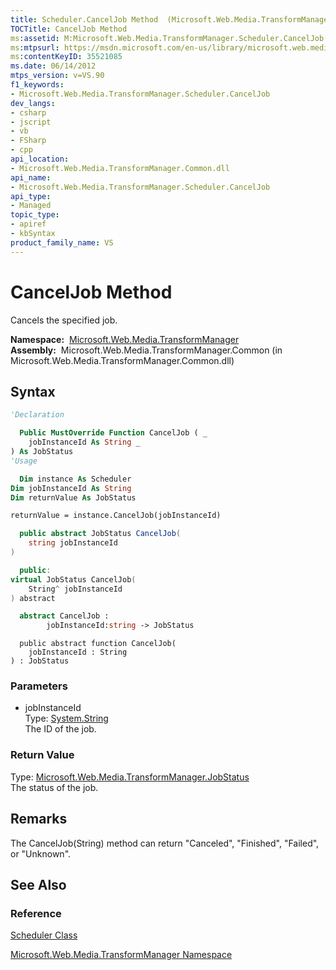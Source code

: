 ```yaml
---
title: Scheduler.CancelJob Method  (Microsoft.Web.Media.TransformManager)
TOCTitle: CancelJob Method
ms:assetid: M:Microsoft.Web.Media.TransformManager.Scheduler.CancelJob(System.String)
ms:mtpsurl: https://msdn.microsoft.com/en-us/library/microsoft.web.media.transformmanager.scheduler.canceljob(v=VS.90)
ms:contentKeyID: 35521085
ms.date: 06/14/2012
mtps_version: v=VS.90
f1_keywords:
- Microsoft.Web.Media.TransformManager.Scheduler.CancelJob
dev_langs:
- csharp
- jscript
- vb
- FSharp
- cpp
api_location:
- Microsoft.Web.Media.TransformManager.Common.dll
api_name:
- Microsoft.Web.Media.TransformManager.Scheduler.CancelJob
api_type:
- Managed
topic_type:
- apiref
- kbSyntax
product_family_name: VS
---
```


# CancelJob Method

Cancels the specified job.

**Namespace:**  [Microsoft.Web.Media.TransformManager](microsoft-web-media-transformmanager-namespace.md)  
**Assembly:**  Microsoft.Web.Media.TransformManager.Common (in Microsoft.Web.Media.TransformManager.Common.dll)

## Syntax

```vb
'Declaration

  Public MustOverride Function CancelJob ( _
    jobInstanceId As String _
) As JobStatus
'Usage

  Dim instance As Scheduler
Dim jobInstanceId As String
Dim returnValue As JobStatus

returnValue = instance.CancelJob(jobInstanceId)
```

```csharp
  public abstract JobStatus CancelJob(
    string jobInstanceId
)
```

```cpp
  public:
virtual JobStatus CancelJob(
    String^ jobInstanceId
) abstract
```

``` fsharp
  abstract CancelJob : 
        jobInstanceId:string -> JobStatus 
```

```jscript
  public abstract function CancelJob(
    jobInstanceId : String
) : JobStatus
```

### Parameters

  - jobInstanceId  
    Type: [System.String](https://msdn.microsoft.com/library/s1wwdcbf)  
    The ID of the job.  

### Return Value

Type: [Microsoft.Web.Media.TransformManager.JobStatus](jobstatus-enumeration-microsoft-web-media-transformmanager.md)  
The status of the job.  

## Remarks

The CancelJob(String) method can return "Canceled", "Finished", "Failed", or "Unknown".

## See Also

### Reference

[Scheduler Class](scheduler-class-microsoft-web-media-transformmanager.md)

[Microsoft.Web.Media.TransformManager Namespace](microsoft-web-media-transformmanager-namespace.md)

